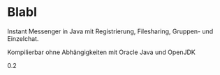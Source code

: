 # Blabl
Instant Messenger in Java mit Registrierung, Filesharing, Gruppen- und Einzelchat.

Kompilierbar ohne Abhängigkeiten mit Oracle Java und OpenJDK

0.2
